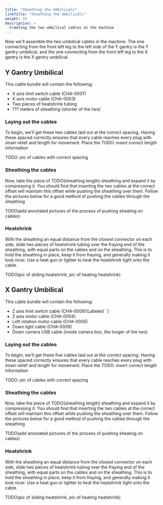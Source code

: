 ```yaml
---
title: "Sheathing the Umbilicals"
linkTitle: "Sheathing the Umbilicals"
weight: 10
description: >
  Creating the two umbilical cables in the machine 
---
```


Now we'll assemble the two umbilical cables in the machine. The one connecting from the front left leg to the left side of the Y gantry is the Y gantry umbilical, and the one connecting from the front left leg to the X gantry is the X gantry umbilical.

## Y Gantry Umbilical

This cable bundle will contain the following:
* X axis limit switch cable (CHA-0007)
* X axis motor cable (CHA-0003)
* Two pieces of heatshrink tubing
* ??? meters of sheathing (shorter of the two)

### Laying out the cables

To begin, we'll get these two cables laid out at the correct spacing. Having these spaced correctly ensures that every cable reaches every plug with strain relief and length for movement. Place the TODO: insert correct length information

TODO: pic of cables with correct spacing

### Sheathing the cables

Now, take the piece of TODO(sheathing length) sheathing and expand it by compressing it. You should find that inserting the two cables at the correct offset will maintain this offset while pushing the sheathing over them. Follow the pictures below for a good method of pushing the cables through the sheathing

TODO(add annotated pictures of the process of pushing sheating on cables)

### Heatshrink

With the sheathing an equal distance from the closest connector on each side, slide two pieces of heatshrink tubing over the fraying end of the sheathing, with equal parts on the cables and on the sheathing. This is to hold the sheathing in place, keep it from fraying, and generally making it look nicer. Use a heat gun or lighter to heat the heatshrink tight onto the cable.

TODO(pic of sliding heatshrink, pic of heating heatshrink)

## X Gantry Umbilical

This cable bundle will contain the following:
* Z axis limit switch cable (CHA-0008)(Labeled ``)
* Z axis motor cable (CHA-0004)
* Left rotation motor cable (CHA-0005)
* Down light cable (CHA-0009)
* Down camera USB cable (inside camera box, the longer of the two)

### Laying out the cables

To begin, we'll get these five cables laid out at the correct spacing. Having these spaced correctly ensures that every cable reaches every plug with strain relief and length for movement. Place the TODO: insert correct length information

TODO: pic of cables with correct spacing

### Sheathing the cables

Now, take the piece of TODO(sheathing length) sheathing and expand it by compressing it. You should find that inserting the two cables at the correct offset will maintain this offset while pushing the sheathing over them. Follow the pictures below for a good method of pushing the cables through the sheathing

TODO(add annotated pictures of the process of pushing sheating on cables)

### Heatshrink

With the sheathing an equal distance from the closest connector on each side, slide two pieces of heatshrink tubing over the fraying end of the sheathing, with equal parts on the cables and on the sheathing. This is to hold the sheathing in place, keep it from fraying, and generally making it look nicer. Use a heat gun or lighter to heat the heatshrink tight onto the cable.

TODO(pic of sliding heatshrink, pic of heating heatshrink)